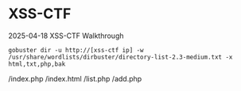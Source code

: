 # XSS-CTF
2025-04-18 XSS-CTF  Walkthrough
```
gobuster dir -u http://[xss-ctf ip] -w /usr/share/wordlists/dirbuster/directory-list-2.3-medium.txt -x html,txt,php,bak
```
/index.php
/index.html
/list.php
/add.php
